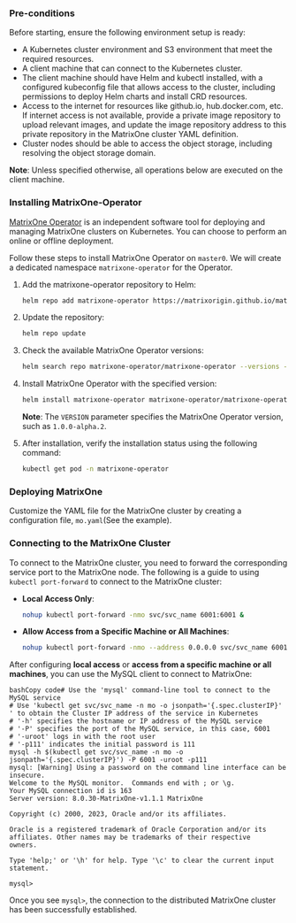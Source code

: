 ### Pre-conditions

Before starting, ensure the following environment setup is ready:

- A Kubernetes cluster environment and S3 environment that meet the required resources.
- A client machine that can connect to the Kubernetes cluster.
- The client machine should have Helm and kubectl installed, with a configured kubeconfig file that allows access to the cluster, including permissions to deploy Helm charts and install CRD resources.
- Access to the internet for resources like github.io, hub.docker.com, etc. If internet access is not available, provide a private image repository to upload relevant images, and update the image repository address to this private repository in the MatrixOne cluster YAML definition.
- Cluster nodes should be able to access the object storage, including resolving the object storage domain.

**Note**: Unless specified otherwise, all operations below are executed on the client machine.

### Installing MatrixOne-Operator

[MatrixOne Operator](https://github.com/matrixorigin/matrixone-operator) is an independent software tool for deploying and managing MatrixOne clusters on Kubernetes. You can choose to perform an online or offline deployment.

Follow these steps to install MatrixOne Operator on `master0`. We will create a dedicated namespace `matrixone-operator` for the Operator.

1. Add the matrixone-operator repository to Helm:

   ```bash
   helm repo add matrixone-operator https://matrixorigin.github.io/matrixone-operator
   ```

2. Update the repository:

   ```bash
   helm repo update
   ```

3. Check the available MatrixOne Operator versions:

   ```bash
   helm search repo matrixone-operator/matrixone-operator --versions --devel
   ```

4. Install MatrixOne Operator with the specified version:

   ```bash
   helm install matrixone-operator matrixone-operator/matrixone-operator --version <VERSION> --create-namespace --namespace matrixone-operator
   ```

   **Note**: The `VERSION` parameter specifies the MatrixOne Operator version, such as `1.0.0-alpha.2`.

5. After installation, verify the installation status using the following command:

   ```bash
   kubectl get pod -n matrixone-operator
   ```

### Deploying MatrixOne

Customize the YAML file for the MatrixOne cluster by creating a configuration file, `mo.yaml`(See the example).

### Connecting to the MatrixOne Cluster

To connect to the MatrixOne cluster, you need to forward the corresponding service port to the MatrixOne node. The following is a guide to using `kubectl port-forward` to connect to the MatrixOne cluster:

- **Local Access Only**:

  ```bash
  nohup kubectl port-forward -nmo svc/svc_name 6001:6001 &
  ```

- **Allow Access from a Specific Machine or All Machines**:

  ```bash
  nohup kubectl port-forward -nmo --address 0.0.0.0 svc/svc_name 6001:6001 &
  ```

After configuring **local access** or **access from a specific machine or all machines**, you can use the MySQL client to connect to MatrixOne:

```
bashCopy code# Use the 'mysql' command-line tool to connect to the MySQL service
# Use 'kubectl get svc/svc_name -n mo -o jsonpath='{.spec.clusterIP}' ' to obtain the Cluster IP address of the service in Kubernetes
# '-h' specifies the hostname or IP address of the MySQL service
# '-P' specifies the port of the MySQL service, in this case, 6001
# '-uroot' logs in with the root user
# '-p111' indicates the initial password is 111
mysql -h $(kubectl get svc/svc_name -n mo -o jsonpath='{.spec.clusterIP}') -P 6001 -uroot -p111
mysql: [Warning] Using a password on the command line interface can be insecure.
Welcome to the MySQL monitor.  Commands end with ; or \g.
Your MySQL connection id is 163
Server version: 8.0.30-MatrixOne-v1.1.1 MatrixOne

Copyright (c) 2000, 2023, Oracle and/or its affiliates.

Oracle is a registered trademark of Oracle Corporation and/or its
affiliates. Other names may be trademarks of their respective
owners.

Type 'help;' or '\h' for help. Type '\c' to clear the current input statement.

mysql>
```

Once you see `mysql>`, the connection to the distributed MatrixOne cluster has been successfully established.

